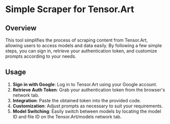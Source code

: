 # Simple Scraper for Tensor.Art

## Overview

This tool simplifies the process of scraping content from Tensor.Art, allowing users to access models and data easily. By following a few simple steps, you can sign in, retrieve your authentication token, and customize prompts according to your needs.

## Usage

1. **Sign in with Google**: Log in to Tensor.Art using your Google account.
2. **Retrieve Auth Token**: Grab your authentication token from the browser's network tab.
3. **Integration**: Paste the obtained token into the provided code.
4. **Customization**: Adjust prompts as necessary to suit your requirements.
5. **Model Switching**: Easily switch between models by locating the model ID and file ID on the Tensor.Art/models network tab.

